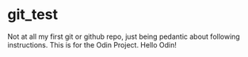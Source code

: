 # git_test
Not at all my first git or github repo, just being pedantic about following instructions.
This is for the Odin Project. Hello Odin!